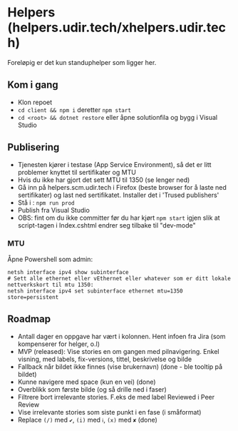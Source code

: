 # Helpers (helpers.udir.tech/xhelpers.udir.tech)

Foreløpig er det kun standuphelper som ligger her.

## Kom i gang

* Klon repoet
* `cd client && npm i` deretter `npm start`
* `cd <root> && dotnet restore` eller åpne solutionfila og bygg i Visual Studio

## Publisering

* Tjenesten kjører i testase (App Service Environment), så det er litt problemer knyttet til sertifikater og MTU
* Hvis du ikke har gjort det sett MTU til 1350 (se lenger ned)
* Gå inn på helpers.scm.udir.tech i Firefox (beste browser for å laste ned sertifikater) og last ned sertifikatet. Installer det i 'Trused publishers'
* Stå i <client>: `npm run prod`
* Publish fra Visual Studio
* OBS: fint om du ikke committer før du har kjørt `npm start` igjen slik at script-tagen i Index.cshtml endrer seg tilbake til "dev-mode"

### MTU
Åpne  Powershell som admin:

```
netsh interface ipv4 show subinterface
# Sett alle ethernet eller vEthernet eller whatever som er ditt lokale nettverkskort til mtu 1350:
netsh interface ipv4 set subinterface ethernet mtu=1350 store=persistent
```

## Roadmap

* Antall dager en oppgave har vært i kolonnen. Hent infoen fra Jira (som kompenserer for helger, o.l)
* MVP (released): Vise stories en om gangen med pilnavigering. Enkel visning, med labels, fix-versions, tittel, beskrivelse og bilde
* Fallback når bildet ikke finnes (vise brukernavn) (done - ble tooltip på bildet)
* Kunne navigere med space (kun en vei) (done)
* Overblikk som første bilde (og så drille ned i faser)
* Filtrere bort irrelevante stories. F.eks de med label Reviewed i Peer Review
* Vise irrelevante stories som siste punkt i en fase (i småformat)
* Replace `(/)` med `✔`, `(i)` med `ℹ`, `(x)` med `✘` (done)
